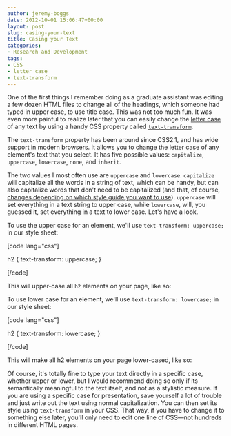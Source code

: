 ```yaml
---
author: jeremy-boggs
date: 2012-10-01 15:06:47+00:00
layout: post
slug: casing-your-text
title: Casing your Text
categories:
- Research and Development
tags:
- CSS
- letter case
- text-transform
---
```


One of the first things I remember doing as a graduate assistant was editing a few dozen HTML files to change all of the headings, which someone had typed in upper case, to use title case. This was not too much fun. It was even more painful to realize later that you can easily change the [letter case](http://en.wikipedia.org/wiki/Letter_case) of any text by using a handy CSS property called [`text-transform`](http://www.w3.org/TR/CSS21/text.html#caps-prop).

The `text-transform` property has been around since CSS2.1, and has wide support in modern browsers. It allows you to change the letter case of any element's text that you select. It has five possible values: `capitalize`, `uppercase`, `lowercase`, `none`, and `inherit`.

The two values I most often use are `uppercase` and `lowercase`. `capitalize` will capitalize all the words in a string of text, which can be handy, but can also capitalize words that don't need to be capitalized (and that, of course, [changes depending on which style guide you want to use](http://grammar.quickanddirtytips.com/capitalizing-titles.aspx)). `uppercase` will set everything in a text string to upper case, while `lowercase`, will, you guessed it, set everything in a text to lower case. Let's have a look.

To use the upper case for an element, we'll use `text-transform: uppercase;` in our style sheet:

[code lang="css"]

h2 {
    text-transform: uppercase;
}

[/code]

This will upper-case all `h2` elements on your page, like so:



To use lower case for an element, we'll use `text-transform: lowercase;` in our style sheet:

[code lang="css"]

h2 {
    text-transform: lowercase;
}

[/code]

This will make all h2 elements on your page lower-cased, like so:



Of course, it's totally fine to type your text directly in a specific case, whether upper or lower, but I would recommend doing so only if its semantically meaningful to the text itself, and not as a stylistic measure. If you are using a specific case for presentation, save yourself a lot of trouble and just write out the text using normal capitalization. You can then set its style using `text-transform` in your CSS. That way, if you have to change it to something else later, you'll only need to edit one line of CSS—not hundreds in different HTML pages.

